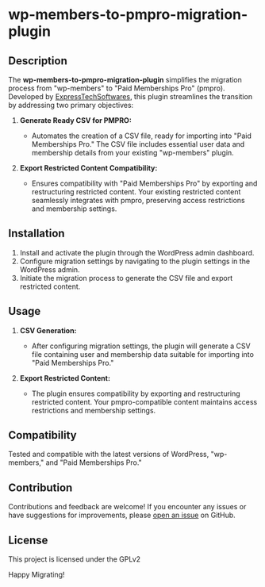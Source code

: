 
# wp-members-to-pmpro-migration-plugin

## Description

The **wp-members-to-pmpro-migration-plugin** simplifies the migration process from "wp-members" to "Paid Memberships Pro" (pmpro). Developed by [ExpressTechSoftwares](https://github.com/expressTechSoftwares), this plugin streamlines the transition by addressing two primary objectives:

1. **Generate Ready CSV for PMPRO:**
   - Automates the creation of a CSV file, ready for importing into "Paid Memberships Pro." The CSV file includes essential user data and membership details from your existing "wp-members" plugin.

2. **Export Restricted Content Compatibility:**
   - Ensures compatibility with "Paid Memberships Pro" by exporting and restructuring restricted content. Your existing restricted content seamlessly integrates with pmpro, preserving access restrictions and membership settings.

## Installation

1. Install and activate the plugin through the WordPress admin dashboard.
2. Configure migration settings by navigating to the plugin settings in the WordPress admin.
3. Initiate the migration process to generate the CSV file and export restricted content.

## Usage

1. **CSV Generation:**
   - After configuring migration settings, the plugin will generate a CSV file containing user and membership data suitable for importing into "Paid Memberships Pro."

2. **Export Restricted Content:**
   - The plugin ensures compatibility by exporting and restructuring restricted content. Your pmpro-compatible content maintains access restrictions and membership settings.

## Compatibility

Tested and compatible with the latest versions of WordPress, "wp-members," and "Paid Memberships Pro."

## Contribution

Contributions and feedback are welcome! If you encounter any issues or have suggestions for improvements, please [open an issue](https://github.com/ravisoni6262/ets-wpmembers-to-pmpro/issues) on GitHub.

## License

This project is licensed under the GPLv2

Happy Migrating!
